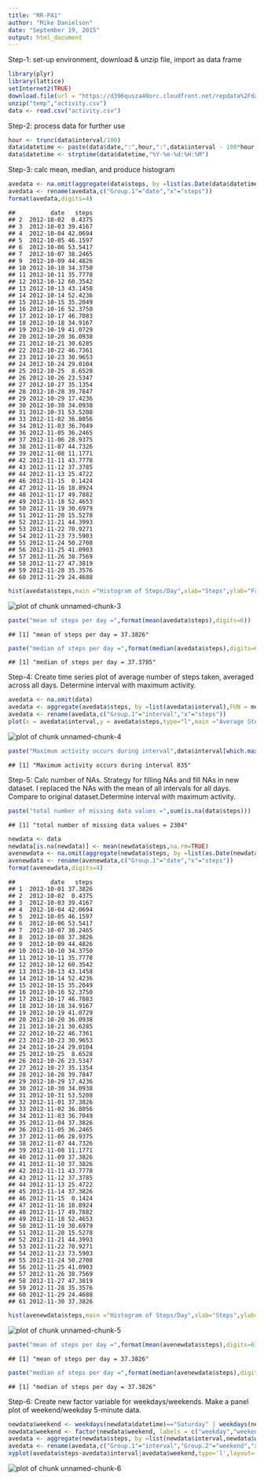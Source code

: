 ```yaml
---
title: "RR-PA1"
author: "Mike Danielson"
date: "September 19, 2015"
output: html_document
---
```

Step-1: set-up environment, download & unzip file, import as data frame

```r
library(plyr)
library(lattice)
setInternet2(TRUE)
download.file(url = "https://d396qusza40orc.cloudfront.net/repdata%2Fdata%2Factivity.zip",destfile = "temp")
unzip("temp","activity.csv")
data <- read.csv("activity.csv")
```
Step-2: process data for further use

```r
hour <- trunc(data$interval/100)
data$datetime <- paste(data$date,":",hour,":",data$interval - 100*hour,sep="")
data$datetime <- strptime(data$datetime,"%Y-%m-%d:%H:%M")
```
Step-3: calc mean, median, and produce histogram

```r
avedata <- na.omit(aggregate(data$steps, by =list(as.Date(data$datetime)),FUN = mean,na.action=na.omit))
avedata <- rename(avedata,c("Group.1"="date","x"="steps"))
format(avedata,digits=4)
```

```
##          date   steps
## 2  2012-10-02  0.4375
## 3  2012-10-03 39.4167
## 4  2012-10-04 42.0694
## 5  2012-10-05 46.1597
## 6  2012-10-06 53.5417
## 7  2012-10-07 38.2465
## 9  2012-10-09 44.4826
## 10 2012-10-10 34.3750
## 11 2012-10-11 35.7778
## 12 2012-10-12 60.3542
## 13 2012-10-13 43.1458
## 14 2012-10-14 52.4236
## 15 2012-10-15 35.2049
## 16 2012-10-16 52.3750
## 17 2012-10-17 46.7083
## 18 2012-10-18 34.9167
## 19 2012-10-19 41.0729
## 20 2012-10-20 36.0938
## 21 2012-10-21 30.6285
## 22 2012-10-22 46.7361
## 23 2012-10-23 30.9653
## 24 2012-10-24 29.0104
## 25 2012-10-25  8.6528
## 26 2012-10-26 23.5347
## 27 2012-10-27 35.1354
## 28 2012-10-28 39.7847
## 29 2012-10-29 17.4236
## 30 2012-10-30 34.0938
## 31 2012-10-31 53.5208
## 33 2012-11-02 36.8056
## 34 2012-11-03 36.7049
## 36 2012-11-05 36.2465
## 37 2012-11-06 28.9375
## 38 2012-11-07 44.7326
## 39 2012-11-08 11.1771
## 42 2012-11-11 43.7778
## 43 2012-11-12 37.3785
## 44 2012-11-13 25.4722
## 46 2012-11-15  0.1424
## 47 2012-11-16 18.8924
## 48 2012-11-17 49.7882
## 49 2012-11-18 52.4653
## 50 2012-11-19 30.6979
## 51 2012-11-20 15.5278
## 52 2012-11-21 44.3993
## 53 2012-11-22 70.9271
## 54 2012-11-23 73.5903
## 55 2012-11-24 50.2708
## 56 2012-11-25 41.0903
## 57 2012-11-26 38.7569
## 58 2012-11-27 47.3819
## 59 2012-11-28 35.3576
## 60 2012-11-29 24.4688
```

```r
hist(avedata$steps,main ="Histogram of Steps/Day",xlab="Steps",ylab="Frequency")
```

![plot of chunk unnamed-chunk-3](figure/unnamed-chunk-3-1.png) 

```r
paste("mean of steps per day =",format(mean(avedata$steps),digits=6))
```

```
## [1] "mean of steps per day = 37.3826"
```

```r
paste("median of steps per day =",format(median(avedata$steps),digits=6))
```

```
## [1] "median of steps per day = 37.3785"
```
Step-4: Create time series plot of average number of steps taken, averaged across all days.
Determine interval with maximum activity.

```r
avedata <- na.omit(data)
avedata <- aggregate(avedata$steps, by =list(avedata$interval),FUN = mean)
avedata <- rename(avedata,c("Group.1"="interval","x"="steps"))
plot(x = avedata$interval,y = avedata$steps,type="l",main ="Average Steps Taken",xlab="5-minute Interval",ylab="Steps")
```

![plot of chunk unnamed-chunk-4](figure/unnamed-chunk-4-1.png) 

```r
paste("Maximum activity occurs during interval",data$interval[which.max(avedata$steps)])
```

```
## [1] "Maximum activity occurs during interval 835"
```
Step-5: Calc number of NAs. Strategy for filling NAs and fill NAs in new dataset. I replaced the NAs with the mean of all
intervals for all days. Compare to original dataset.Determine interval with maximum activity.

```r
paste("total number of missing data values =",sum(is.na(data$steps)))
```

```
## [1] "total number of missing data values = 2304"
```

```r
newdata <- data
newdata[is.na(newdata)] <- mean(newdata$steps,na.rm=TRUE)
avenewdata <- na.omit(aggregate(newdata$steps, by =list(as.Date(newdata$datetime)),FUN = mean,na.action=na.omit))
avenewdata <- rename(avenewdata,c("Group.1"="date","x"="steps"))
format(avenewdata,digits=4)
```

```
##          date   steps
## 1  2012-10-01 37.3826
## 2  2012-10-02  0.4375
## 3  2012-10-03 39.4167
## 4  2012-10-04 42.0694
## 5  2012-10-05 46.1597
## 6  2012-10-06 53.5417
## 7  2012-10-07 38.2465
## 8  2012-10-08 37.3826
## 9  2012-10-09 44.4826
## 10 2012-10-10 34.3750
## 11 2012-10-11 35.7778
## 12 2012-10-12 60.3542
## 13 2012-10-13 43.1458
## 14 2012-10-14 52.4236
## 15 2012-10-15 35.2049
## 16 2012-10-16 52.3750
## 17 2012-10-17 46.7083
## 18 2012-10-18 34.9167
## 19 2012-10-19 41.0729
## 20 2012-10-20 36.0938
## 21 2012-10-21 30.6285
## 22 2012-10-22 46.7361
## 23 2012-10-23 30.9653
## 24 2012-10-24 29.0104
## 25 2012-10-25  8.6528
## 26 2012-10-26 23.5347
## 27 2012-10-27 35.1354
## 28 2012-10-28 39.7847
## 29 2012-10-29 17.4236
## 30 2012-10-30 34.0938
## 31 2012-10-31 53.5208
## 32 2012-11-01 37.3826
## 33 2012-11-02 36.8056
## 34 2012-11-03 36.7049
## 35 2012-11-04 37.3826
## 36 2012-11-05 36.2465
## 37 2012-11-06 28.9375
## 38 2012-11-07 44.7326
## 39 2012-11-08 11.1771
## 40 2012-11-09 37.3826
## 41 2012-11-10 37.3826
## 42 2012-11-11 43.7778
## 43 2012-11-12 37.3785
## 44 2012-11-13 25.4722
## 45 2012-11-14 37.3826
## 46 2012-11-15  0.1424
## 47 2012-11-16 18.8924
## 48 2012-11-17 49.7882
## 49 2012-11-18 52.4653
## 50 2012-11-19 30.6979
## 51 2012-11-20 15.5278
## 52 2012-11-21 44.3993
## 53 2012-11-22 70.9271
## 54 2012-11-23 73.5903
## 55 2012-11-24 50.2708
## 56 2012-11-25 41.0903
## 57 2012-11-26 38.7569
## 58 2012-11-27 47.3819
## 59 2012-11-28 35.3576
## 60 2012-11-29 24.4688
## 61 2012-11-30 37.3826
```

```r
hist(avenewdata$steps,main ="Histogram of Steps/Day",xlab="Steps",ylab="Frequency")
```

![plot of chunk unnamed-chunk-5](figure/unnamed-chunk-5-1.png) 

```r
paste("mean of steps per day =",format(mean(avenewdata$steps),digits=6))
```

```
## [1] "mean of steps per day = 37.3826"
```

```r
paste("median of steps per day =",format(median(avenewdata$steps),digits=6))
```

```
## [1] "median of steps per day = 37.3826"
```
Step-6: Create new factor variable for weekdays/weekends. Make a panel plot of weekend/weekday 5-minute data.

```r
newdata$weekend <- weekdays(newdata$datetime)=="Saturday" | weekdays(newdata$datetime)=="Sunday"
newdata$weekend <- factor(newdata$weekend, labels = c("weekday","weekend"))
avedata <- aggregate(newdata$steps, by =list(newdata$interval,newdata$weekend),FUN = mean)
avedata <- rename(avedata,c("Group.1"="interval","Group.2"="weekend","x"="steps"))
xyplot(avedata$steps~avedata$interval|avedata$weekend,type='l',layout=(c(1,2)),xlab="Interval",ylab="Number of steps")
```

![plot of chunk unnamed-chunk-6](figure/unnamed-chunk-6-1.png) 
